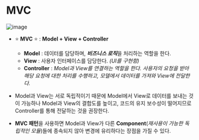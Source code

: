 # **MVC**

![image](https://user-images.githubusercontent.com/108206105/230351285-c49d2c7c-4347-41dc-804c-ace781bd79fa.png)

- ⭐ **MVC** ⭐  : **Model + View + Controller**
    - **Model** : 데이터를 담당하며, ***비즈니스 로직***을 처리하는 역할을 한다.
    - **View** : 사용자 인터페이스를 담당한다. *(UI를 구현함)*
    - **Controller** : *Model과 View를 연결하는 역할을 한다. 사용자의 요청을 받아 해당 요청에 대한 처리를 수행하고, 모델에서 데이터를 가져와 View에 전달한다.*

- Model과 View는 서로 독립적이기 때문에 Model에서 View로 데이터를 보내는 것이 가능하나 Model과 View의 결합도를 높이고, 코드의 유지 보수성이 떨어지므로 Controller를 통해 전달하는 것을 권장한다.
- **MVC 패턴**을 사용하면 Model과 View가 다른 ****Component****(*재사용이 가능한 독립적인 모듈*)들에 종속되지 않아 변경에 유리하다는 장점을 가질 수 있다.
